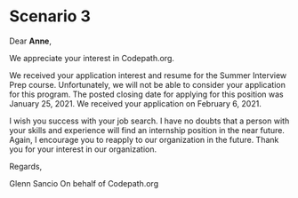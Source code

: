 # Scenario 3

Dear **Anne**,

We appreciate your interest in Codepath.org. 

We received your application interest and resume for the Summer Interview Prep course. Unfortunately, we will not be able to consider your application for this program. The posted closing date for applying for this position was January 25, 2021. We received your application on February 6, 2021.

I wish you success with your job search. I have no doubts that a person with your skills and experience will find an internship position in the near future. Again, I encourage you to reapply to our organization in the future. Thank you for your interest in our organization.

Regards,

Glenn Sancio
On behalf of Codepath.org
